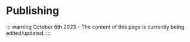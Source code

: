 # Publishing

::: warning
October 6th 2023 - The content of this page is currently being edited/updated.
:::